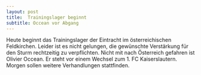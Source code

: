 ```yaml
---
layout: post
title:  Trainingslager beginnt
subtitle: Occean vor Abgang
---
```


Heute beginnt das Trainingslager der Eintracht im österreichischen Feldkirchen. Leider ist es nicht gelungen, die gewünschte Verstärkung für den Sturm rechtzeitig zu verpflichten. Nicht mit nach Österreich gefahren ist Olivier Occean. Er steht vor einem Wechsel zum 1. FC Kaiserslautern. Morgen sollen weitere Verhandlungen stattfinden.


